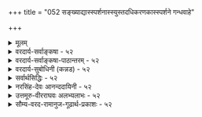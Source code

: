 +++
title = "052 सङ्ख्याद्यास्स्पर्शनास्स्युस्तदधिकरणकास्स्पर्शने गन्धवाहे"

+++
<details><summary>मूलम्</summary>

संख्याद्यास्स्पर्शनास्स्युस्तदधिकरणकास्स्पर्शने गन्धवाहे तेषां द्रव्योपलम्भप्रतिनियतनिजाध्यक्षयोग्यत्वतश्चेत् ।  
इ(ष्टंत्वं)ष्टस्त्वंशेन चात्मप्रभृतिषु सहते तैः प्रसिद्ध्यन्ति सर्वे तद्बाह्ये व्याप्तिरिष्टा यदि सततगतेरप्यसावस्तु बाह्ये ॥ ५२ ॥
</details>

<details><summary>वरदार्य-सर्वाङ्कषा - ५२</summary>

वायोः प्रत्यक्षत्वे तद्गतसंख्यादिकमपि प्रत्यक्षतो गृह्येतेत्यादि परोक्तं बाधकमुपन्यस्य निराकरोतिसंख्याद्या इत्यादिना । **गन्धवाहे** = वायौ **स्पार्शने** = त्वगिन्द्रियग्राह्ये सति, **तदधिकरणकाः** = वायौ वर्तमानाः **संख्याद्याः** =संख्यापरिमाणादयोऽपि **स्पार्शनाः** = त्वगिन्द्रियग्राह्याः **स्युः** = भवेयुः । तत्र हेतुः - तेषामित्यादि । **तेषां** = संख्यादीनांम् द्रव्योपलंभप्रतिनियतनिजाध्यक्ष **योग्यत्वतः** = **द्रव्यस्य** = संख्याद्याश्रयस्य द्रव्यस्य 

[[101]]

इष्टं त्वंशे, न चात्मप्रभृतिषु सह ते तैः प्रसिद्ध्यन्ति सर्वे 

तद्वाह्ये व्याप्तिरिष्टा यदि, सततगतेरप्यसावस्तु बाह्ये ॥52॥ 

T 



**उपलंभे** = प्रत्यक्षत्वे **प्रतिनियतं** = नियमेन व्याप्तम्, यत् **निजाध्यक्षयोग्यत्वम्** = आश्रयग्रहणयोग्येन्द्रियजन्यप्रत्यक्षविषयत्वम्, तन्नियमात् इत्यर्थः । संख्यादीनां गुणानां प्रत्यक्षं प्रति तदाश्रयद्रव्यग्रहणसमर्थमिन्द्रियमेव कारणं दृष्टम्, अन्वयव्यतिरेकवशात् । यथा घटगता संख्या, घटग्रहणसमर्थेन्द्रियेण चक्षुषा त्वचा च गृह्यते इति नियमः सर्वसंमतः । एवञ्च वायोः यदि त्वचा ग्रहणम्, तर्हि वायुगता संख्यापि त्वचा गृह्येत । **चेत्** = इति चेत्; समाधत्ते – इष्टं त्वंशे । 'प्रथमो वायुः ववौ, द्वितीयो ववौ' इत्याद्या अनुभवा दृश्यन्त एव । ‘अधिकरणग्राहकमिन्द्रियम्, तद्गतगुणमपि गृह्णाति' इत्ययं नियमः सर्वांशे नेष्टः, घटग्राहकेण चक्षुषा, घटगतगुरुत्वस्याग्रहणात् । अत उक्तम् **अंशे** = क्वचिद्विषये इष्टमिदम्, न तु सर्वत्रेति त्वयापि वक्तव्यमेव । एतादृशं व्याप्तिभङ्गमात्मन्यपि प्रदर्शयति - न चेत्यादि । **आत्मप्रभृतिषु** = आत्मादिवस्तुषु ते **सर्वे** = तत्र वर्तमानाः सर्वे गुणाः तैः **सह** = आश्रयभूतैः आत्मादिभिस्सह न च **प्रसिद्ध्यन्ति** = नैव गृह्यन्ते । आत्मा तु 'अहम्' इति मानसप्रत्यक्षविषयः अङ्गीक्रियते । तत्र आत्मना सह आत्मगताः अणुत्वमहत्त्वपरिमाणादयः धर्माधर्मादयश्च न हि केनापि गृह्यन्ते । अतः 'आश्रयग्राहकम्, तदाश्रितमपि गृह्णाति' इति नियमः न सार्वत्रिकः। किन्तु अनुभवानुरोधेनैव व्यवस्था वक्तव्या । पुनश्शङ्कते - **तद्वाह्ये** = आत्मव्यतिरिक्त एव विषये **तद्व्याप्तिः** = पूर्वोक्तव्याप्तिः इष्टा **यदि** = संमता यदि; तर्हि, **असौ** = व्याप्तिः सततगतेः अपि **बाह्ये** = वायुभिन्नपृथिव्यादिविषय एव अस्तु, न तु वायौ, इत्यपि कुतो न स्यात् । नियमाः खलु अनुभवेनैव निरूप्यन्ते । अतः वायोः प्रत्यक्षत्वे न कापि हानिः ॥ 

वस्तुतस्तु – पञ्चस्विन्द्रियेषु द्रव्यग्राहकं द्वयमेव, चक्षुः, त्वक् च । तत्रापि, लोके 'प्रत्यक्षतो दृष्टम्' 'प्रत्यक्षदर्शनम्' इत्यादिव्यवहारास्सर्वेऽपि चाक्षुषा एव दृष्टाः । अतः इतरेन्द्रियजन्यज्ञानानां शास्त्रदृष्ट्या प्रत्यक्षत्वेऽपि, लोकदृष्ट्या चाक्षुषज्ञान एव प्रत्यक्षत्वव्यवहारात्, 'बाह्यप्रत्यक्षत्वावच्छिन्नं प्रति रूपं कारणम्' इति वायुः न प्रत्यक्षः । न च विपरीतमेव किं न स्यात्, बाह्यप्रत्यक्षत्वावच्छिन्नं प्रति स्पर्श एव कारणमस्त्विति शङ्खयम्; आलोकस्याचाक्षुषत्वप्रसङ्गात् । अस्त्वालोकोऽनुमेय एवेति तु न; घटादीनामप्यनुमेयत्वप्रसङ्गात् । अतो रूपमेव बाह्यप्रत्यक्षत्वप्रयोजकमिति तेषामाशयः । किञ्च वायोः त्वगिन्द्रियग्राह्यत्वे, अपवरके वर्तमानो निश्चलो वायुः कुतस्त्वचा न गृह्यते? न च तत्र वायुरेव नास्तीति वाच्यम्, तत्र स्थितानां श्वासोच्छ्वासदर्शनात् । अतः वायुर्न प्रत्यक्षः, किन्तु स्पर्शाद्यनुमेयः । वेदान्तिभिस्तु केवललोकव्यवहारापरिगणनात्, तन्निराकरणम् । 'वातो वाति' इत्यनुभवोऽपि स्पर्शविषयक एव । एवं च- 

'मर्यादानामसाङ्कर्यात् शास्त्राणां विषयस्थितेः । खण्डनानां नावकाशः भावाविष्करणं परम् ॥ परंतु कालमाहात्म्यान्महर्ष्याशयदूरगाः । खण्डनैकव्यसनिनो जाता हन्त ! विपश्चितः ॥ बौद्धा यदा विप्रतीपं गताः पाण्डित्यगर्विताः । तदारभ्य व्यसनिनो जाताः प्रायो विपश्चितः ॥ 

एतस्माज्जायते प्राणो मनस्सर्वेन्द्रियाणि च । खं वायुज्र्ज्योतिरापः पृथिवी विश्वस्य धारिणी ॥ 



53. 

[[102]]

[प्राणोऽपि वायुविशेष एव ] 

न प्राणो वायुमात्रं सह परिपठनात् न क्रिया द्रव्यतोक्तेः 

तेजोवद्वा न तत्त्वान्तरमगणनतो वायुतानुज्झनाच्च । तस्माद्वातो विशेषं घनजलकरकान्यायतः प्राप्य कंचित्. 

देहान्तर्दाशविध्यं भजति बहुविधोपक्रियो वृत्तिभेदैः ॥53॥ 

आचार्यसार्वभौमोऽयं न समो यद्यपीतरैः । अवृणोद्यं स्वयं ज्ञानविज्ञानाद्यधिदेवता ॥ यत्किञ्चित्साधने वापि समर्थो बाधनेऽथवा । चर्चामेवं करोति स्म तत्तत्कालानुरोधतः ॥ तथापि शिष्यबुद्ध्यादिवैशद्यार्थं तदा तदा । तस्यैवानुग्रहाद्ज्ञेयस्तद्वचोऽर्थो न चान्यथा ॥ गुरोश्शापस्तु शिष्यः स्याद्भक्तो भगवतस्तथा । स्मर्तव्योऽयं सदा न्यायः बहुसंशयनाशकृत् ॥ इदं रहस्यं तत्तदवसरे व्यक्तीभविष्यति ॥ ५२ ॥
</details>

<details><summary>वरदार्य-सर्वाङ्कषा-पाठान्तरम् - ५२</summary>

वायोः प्रत्यक्षत्वे तद्गतसंख्यादिकमपि प्रत्यक्षतो गृह्येतेत्यादि परोक्तं बाधकमुपन्यस्य निराकरोति - संख्याद्या इत्यादिना । गन्धवाहे = वायौ स्पार्शने = त्वगिन्द्रियग्राह्ये सति, तदधिकरणकाः = वायौ वर्तमानाः संख्याद्याः = संख्यापरिमाणादयोऽपि स्पार्शनाः = त्वगिन्द्रियग्राह्याः स्युः = भवेयुः । तत्र हेतुः - तेषामित्यादि । तेषां = संख्यादीनां द्रव्योपलंभप्रतिनियतनिजाध्यक्षयोग्यत्वतः = द्रव्यस्य = संख्याद्याश्रयस्य द्रव्यस्य उपलंभे = प्रत्यक्षत्वे प्रतिनियतं = नियमेन व्याप्तम्‌, यत्‌ निजाध्यक्षयोग्यत्वम्‌ = आश्रयग्रहणयोग्येन्द्रिय- जन्यप्रत्यक्षविषयत्वम्‌, तन्नियमात्‌ इत्यर्थः । संख्यादीनां गुणानां प्रत्यक्षं प्रति तदाश्रयद्रव्यग्रहणसमर्थमिन्द्रियमेव कारणं दृष्टम्‌, अन्वयव्यतिरेकवशात्‌ । यथा घटगता संख्या, घटग्रहणसमर्थेन्द्रियेण चक्षुषा त्वचा च गृह्यते इति नियमः सर्वसंमतः । एवञ्च वायोः यदि त्वचा ग्रहणम्‌, तर्हि वायुगता संख्यापि त्वचा गृह्येत । चेत्‌ = इति चेत्‌; समाधत्ते - इष्ट त्वंशे । 'प्रथमो वायुः ववौ, द्वितीयो ववौ' इत्याद्या अनुभवा दृश्यन्त एव । अधिकरणग्राहकमिन्द्रियम्‌, तद्गतगुणमपि गृह्णाति' इत्ययं नियमः सर्वांश नेष्टः, घटग्राहकेण चक्षुषा, घटगतगुरुत्वस्याग्रहणात्‌ । अत उक्तम्‌ अंशे = क्वचिद्विषये इष्टमिदम्‌, न तु सर्वत्रेति त्वयापि वक्तव्यमेव । एतादृशं व्याप्तिभङ्गमात्मन्यपि प्रदर्शयति - न चेत्यादि । आत्मप्रभृतिषु =आत्मादिवस्तुषु ते सर्वे = तत्र वर्तमानाः सर्वे गुणाः तैः सह = आश्रयभूतैः आत्मादिभिस्सह न च प्रसिद्ध्यन्ति = नैव गृह्यन्ते । आत्मा तु 'अहम्‌' इति मानसप्रत्यक्षविषयः अङ्गीक्रियते । तत्र आत्मना सह आत्मगताः अणुत्वमहत्त्वपरिमाणादयः धर्माधर्मादयश्च न हि केनापि गृह्यन्ते । अतः 'आश्रयग्राहकम्‌, तदाश्रितमपि गृह्णाति' इति नियमः न सार्वत्रिकः । किन्तु अनुभवानुरोधेनैव व्यवस्था वक्तव्या । पुनश्शङ्कते - तद्बाह्ये = आत्मव्यतिरिक्त एव विषये तद्व्याप्तिः = पूर्वोक्तव्याप्तिः इष्टा यदि = संमता यदि; तर्हि, असौ = व्याप्तिः सततगतेः अपि बाह्ये = वायुभिन्नपृथिव्यादिविषय एव अस्तु, न तु वायौ, इत्यपि कुतो न स्यात्‌ । नियमाः खलु अनुभवेनैव निरूप्यन्ते । अतः वायोः प्रत्यक्षत्वे न कापि हानिः ॥   
वस्तुतस्तु पञ्चस्विन्द्रियेषु द्रव्यग्राहकं द्वयमेव, चक्षुः, त्वक्‌ च । तत्रापि, लोके प्रत्यक्षतो दृष्टम्‌' प्रत्यक्षदर्शनम्‌' इत्यादिव्यवहारास्सर्वेऽपि चाक्षुषा एव दृष्टाः । अतः इतरेन्द्रियजन्यज्ञानानां शास्त्रदृष्ट्या प्रत्यक्षत्वेऽपि, लोकदृष्ट्या चाक्षुषज्ञान एव प्रत्यक्षत्वव्यवहारात्‌, 'बाह्यप्रत्यक्षत्वावच्छिन्नं प्रति रूपं कारणम्‌' इति वायुः न प्रत्यक्षः । न च विपरीतमेव किं न स्यात्‌, बाह्यप्रत्यक्षत्वावच्छिन्नं प्रति स्पर्श एव कारणमस्त्विति शङ्क्यम्‌; आलोकस्याचाक्षुषत्वप्रसङ्गात्‌ । अस्त्वालोकोऽनुमेय एवेति तु नः घटादीनामप्यनुमेयत्वप्रसङ्गात्‌ । अतो रूपमेव बाह्यप्रत्यक्षत्वप्रयोजकमिति तेषामाशयः । किञ्च वायोः त्वगिन्द्रियग्राह्यत्वे, अपवरके वर्तमानो निश्चलो वायुः कुतस्त्वचा न गृह्यते? न च तत्र वायुरेव नास्तीति वाच्यम्‌, तत्र स्थितानां श्वासोच्छ्वासदर्शनात्‌ । अतः वायुर्न प्रत्यक्षः, किन्तु स्पर्शाद्यनुमेयः । वेदान्तिभिस्तु केवललोकव्यवहारापरिगणनात्‌, तन्निराकरणम्‌ । 'वातो वाति' इत्यनुभवोऽपि स्पर्शविषयक एव । एवं च -   
'मर्यादानामसाङ्कर्यात्‌ शास्त्राणां विषयस्थितेः । खण्डनानां नावकाशः भावाविष्करणं परम्‌ ॥   
परं तु कालमाहात्म्यान्महर्ष्याशयदूरगाः । खण्डनैकव्यसनिनो जाता हन्त! विपश्चितः ॥   
बौद्धा यदा विप्रतीपं गताः पाण्डित्यगर्विताः । तदारभ्य व्यसनिनो जाताः प्रायो विपश्चितः ॥   
एतस्माज्जायते प्राणो मनस्सर्वेन्द्रियाणि च । खं वायुर्ज्योतिरापः पृथिवी विश्वस्य धारिणी ॥  
आचार्यसार्वभौमोऽयं न समो यद्यपीतरैः । अवृणोद्यं स्वयं ज्ञानविज्ञानाद्यधिदेवता ॥   
यत्किञ्चित्साधने वापि समर्थो बाधनेऽथवा । चर्चामेवं करोति स्म तत्तत्कालानुरोधतः ॥   
तथापि शिष्यबुद्ध्यादिवैशद्यार्थं तदा तदा । तस्यैवानुग्रहाद्ज्ञेयस्तद्वचोऽर्थो न चान्यथा ॥   
गुरोश्शापस्तु शिष्यःस्याद्भक्तो भगवतस्तथा । स्मर्तव्योऽयं सदा न्यायः बहुसंशयनाशकृत्‌ ॥   
इदं रहस्यं तत्तदवसरे व्यक्तीभविष्यति ॥ ५२ ॥
</details>

<details><summary>वरदार्य-सुबोधिनी (कन्नड) - ५२</summary>

गन्धवाहे स्पर्शने तदधिकरणकाः सङ्ख्याद्याः, तेषां प्रपलम्भप्रतिनिय निजाध्यक्षयोग्यत्वतः स्पर्शनाः सुः चेत् वायु त्वगिन्द्रियग्राह्यवॆन्दु ऒप्पिदरॆ वायुविनल्लिरुव

68

[ श्लोक 53

इष्टं त्वंशे न चात्मप्रकृतिषु सहते तैः प्रसिद्धनि सर्वॆ तद्भा व्याप्तिरिष्टा यडि सततगळेर सावस्तु बाह्य

[प्राणवायुविन स्वरूप निर्णय

-53-

न प्राणो वायुमात्रं सहपरिषठनान्न क्रिया द्रव्यतो तेजोवद्वा न तत्वानर गणनतो वायुतानु नाच्च ।

सङ्ख्या

परिमाणादिगळू सह द्रव्य प्रत्यक्षदॊन्दिगॆ तप्पदे प्रत्यक्षवागबेकागिरुवुदरिन्द त्वन्द्रियग्राह्यवागबेकागुत्तदॆ ऎन्दरॆ, अंश तु इष्टं द्रव्यप्रत्यक्षवादरॆ अदरल्लिरुव गुणगळू प्रत्यक्षवाग बेकागुत्तदॆ, ऎम्ब नियम ऒन्दु दॊड्ड गाळि बीसितु' ऎन्दाग वायुविन सङ्ख्यॆ, परिमाण तॊरुवुदरिन्द कॆलवंशगळल्लि नमगू सम्म तवे. सर्वांशदल्लि निमगू अदु सम्मतवल्ल ऎन्दु तोरिसुत्तारॆ आत्मप्रकृतिवु सर्वॆ ते तैः सह न प्रसिद्ध आत्म मुन्ताद द्रव्यगळल्लि आत्मन ऎल्ला गुणगळू आत्मनॊन्दिगॆ तोरुत्तिल्लवष्टॆ. 'नानु' ऎन्दाग आत्मनु मानस प्रत्यक्षदल्लि तोरुत्तिद्दरू अवन परिणामादिगळु तोरुवुदिल्लवॆम्बुदु सर्वानुभवसिद्ध. आद्दरिन्द द्रव्य गृहीतवादरॆ अदर ऎल्ल धर्मगळू तोरबॆङ्कॆम्ब नियम सार्वत्रिकवल्ल. ता व्याप्तिः इष्टा यदि, असौ सततगतेरसि बाह्य अस्तु - आत्मन परिणामादि व्यतिरिक्त धर्मगळल्ले हिन्दॆ हेळिद नियम नमगॆ सम्मत वॆन्दरॆ, ई नियम वायुवन्नु बिट्टु उळिद विषयदल्ले इरलि. आद्द रिन्द वायु प्रत्यक्ष सिद्धवे हॊरतु, अनुमानसाध्यवल्ल ॥ ५२ ॥
</details>

<details><summary>सर्वार्थसिद्धिः - ५२</summary>

वायुप्रत्यक्षतायां परोक्तमनिष्टं शङ्कते - संख्येति ॥ वायौ त्वगिन्द्रियग्राह्ये तन्निष्ठसंख्यापरिमाणादिद्वीन्द्रियग्रा-ह्यवर्गोऽपि तेन सह त्वचा गृह्येत । तेषां संख्यादीनां स्वाधारद्रव्योपलब्धियोग्यतासमानयोग्यताकत्वादित्यर्थः । अत्रांशत इष्टप्रसङ्गतामाह - इष्टमिति । उपलभ्यते ह्येका वह्निशिखा, एका वारिधारेत्यादिवत् एकोऽयं वायुरिति । रन्ध्रभेदनिष्क्रान्तेषु च वायुषु सावधानं स्पृशतो द्वित्वद्विपृथक्त्वादयो भान्ति । यावता च त्वगिन्द्रियभागेन वायुस्संबध्यते, तावदवच्छिन्नं तत्परिमाणं च गृह्यत एव । न हि घटादावपि त्वगिन्द्रियसंबद्धप्रदेशाभ्यधिकवर्ति परिमाणं तेन गृह्यते । स्पृष्टापसृते वायौ संयोगविभागौ स्फुटौ । एकस्मिन् शरीरे अनेकैर्वंशरन्ध्रादिभिरनेकेषु वायुस्रोतस्सु प्रवर्तितेषु तत्तदपेक्षया परत्वापरत्वे अपि सुलभे ; कर्म च, वतीति प्रत्ययात् । अन्यथा सरित्प्रवाहे स्यन्दनं च त्वचा न गृह्येत । यस्तु वायोः संमूर्च्छनाद्यवस्थासु संख्यादेरग्रहः स तोयादावपि समः । प्रसङ्गस्य व्याप्तिभङ्गमप्याह - न चेति । आत्मनि तावद्यद्यप्यहमेक इति धीस्स्यात्, तथाऽपि तत्परिमाणं न गृह्यते । अत एव ह्यणुत्वविभुत्वदेहपरिमाणत्वसन्देहः । एवमन्यदपि । तथा बाह्येष्वपि द्रव्योपलम्भेऽपि द्वित्वत्रित्वाद्यग्रहो दृष्टः । उक्तव्यतिरिक्तेष्वयं नियम इति शङ्कते - तद्बाह्य इति । सान्तर्हसमाह - सततगतेरिति । यथादर्शनं व्यवस्था त्वयाऽपि दुस्त्यजेति भावः ॥ ५२ ॥ इति वायुप्रत्यक्षत्वम् ॥
</details>

<details><summary>नरसिंह-देवः आनन्ददायिनी - ५२</summary>

आक्षेप(पिकीं)संगति दर्शयति - वायुप्रत्यक्षतायामिति । संख्यापरिमाणादीत्यादिग्रहणेन संयोगविभत्यपरत्वादिसंग्रहः । स्वाधारेति - संख्यादेः स्वाधारभूतद्रव्यप्रत्यक्षत्वयोग्यताव्यापकप्रत्यक्षत्वयोग्यताकत्वादित्यर्थः । वायुगतसंख्यादिमात्रपक्षीकारे अंशत इष्टापत्तिरित्याभासत्वं तर्कस्येत्याह - अत्रांशत इति । ननु सर्वप्रदेशावच्छदेनापि परिमाणं गृह्यते सन्निकृष्टत्वादित्यत्राह - न हीति । अन्धकारस्यह्रस्वा(ह्नस्वदीर्घा)दिस्तम्भैकदेशस्पर्शे अयमस्मादधिकपरिमाणवान्न वेति संशयदर्शनादिति भावः । अन्यथेति - अविशेषादिति भावः । समूर्छनं - विरुद्धगतिमतो(राभिख्येन संबन्धः)स्समूहीभावः । आदिशब्देन निरन्तरस्रोतोभाव उच्यते । तोयादिवत् सजातीयसंमेलनस्य प्रतिबन्धकत्वात् राशिवन्याद्यवयव(न्यागत)व्रीहिवृक्षादिगतसंख्यादिप्रत्यक्षव (ख्याद्यप्रत्यक्षत्वा) दित्यर्थः । अनिष्टप्रसङ्गरूपाङ्गहानिमुक्त्वा अङ्गान्तरहानिमप्याह - प्रसङ्गस्येति । नन्वह(न्वात्मन्यह)मेक इति संख्याया ग्रहणात्तत्र व्यभिचाराभावात् कथं व्याप्तिभङ्ग इत्यत्राह - आत्मनीति । तथा च संख्याव्यतिरिक्तेषु प्रत्यक्षत्वापादने आत्मगतपरिमाणा(दौ)दिषु व्याप्तिभङ्ग इत्यर्थः । मूलोक्तप्रभृतिशब्दार्थं विवृण्वन् संख्यायामपि व्याप्तिभङ्गं दर्शयति - तथा बाह्ये(ष्वपी)ष्विति । राशिसेनावनस्पतिवन्याद्यवयवगतद्वित्वादावित्यर्थः ॥ ५२ ॥  
 वायुप्रत्यक्षत्वम्
</details>

<details><summary>उत्तमूरु-वीरराघवः अलभ्यलाभः - ५२</summary>

संख्याद्या इति । संख्यापरिमाणपृथक्त्वसंयोगविभागपरत्वापरत्वानि कर्म चेति व्याख्यायामेव  
व्यक्तम् । स्पर्शनपदस्थाने स्पार्शनपदं युक्तम्; चाक्षुषपदवदिदम्; त्वगिन्द्रियग्राह्येत्यर्थकम् । गन्धवाहस्य स्पार्शनत्वे तदीयानां संख्यादीनामपि स्पार्शनत्वापत्तिः, तेषामध्यक्षयोग्यता हि द्रव्योपलम्भप्रतिनियना । संख्यादिप्रत्यक्षं प्रति योग्यतदाश्रयसंनिकर्षस्यैव कारणत्वादित्यर्थः । स्युश्चेत् । इतिराक्रष्टव्य इति प्रागेवोक्तम्; स्युरिति चेदित्यर्थः । अंशत इष्टापत्तिरित्याह इष्टं त्वंश इति । वायुगतसंख्यादिस्पार्शनं तत्रतत्रेष्यत एवेत्यर्थः । वस्तुतो द्रव्यप्रत्यक्षे तद्गतसंख्यादिप्रत्यक्षमिति नियमो नेत्याह न चेति । आत्मादिद्रव्येषु स्थिताः ते = संख्यादयः सर्वे तैः सह = द्रव्यैः सह न प्रसिद्ध्यन्ति च - न गृह्णन्ते चेत्यर्थः । सर्वे इत्यनेन संख्यादिषु कतिपयग्रहणं दृष्टमिति ज्ञाप्यते । आत्मरूपद्रव्यभिन्नद्रव्यप्रत्यक्षे एव तदीयसंख्यादिप्रत्यक्षमिति नियम इति शंकते तद्बाह्ये व्याप्तिरिष्टेति । तद्बाह्ये = तद्भिन्ने इत्यर्थः । यदीत्यनन्तरं तर्हीति पूरणीयम् । असौ - नियमः सततगतेरपि बाह्ये = आत्मवायूभयभिन्न एव भवत्विर्थः ॥ ५२ ॥
</details>

<details><summary>सौम्य-वरद-रामानुज-गूढार्थ-प्रकाशः - ५२</summary>

एकस्मिन् इति । कालकृतपरत्वापरत्वविषयमिदम् । तेष्वेव वायुस्रोतस्सु प्रसृतकराग्रस्थवायौ उरःप्रभृतिसम्बद्धवायौ च दिक्कृतपरत्वापरत्वे च स्पार्शने इति बोध्यम् । एवमन्यदपीति । आत्मस्थसंयोगविभागादिकमपि न प्रत्यक्षमिति भावः । श्लोके - बाह्यपदद्वयं व्यतिरिक्तपरम् ॥ ५२ ॥
</details>







